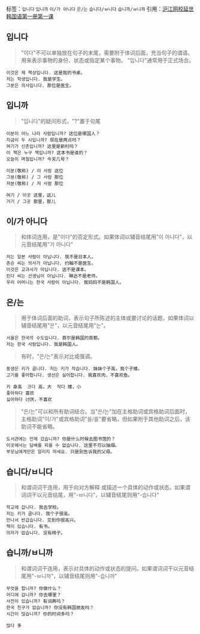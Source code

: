 标签：`입니다` `입니까` `이/가 아니다` `은/는` `습니다/ㅂ니다` `습니까/ㅂ니까`
引用：[沪江网校延世韩国语第一册第一课](https://kr.hujiang.com/new/p735025/)

## 입니다
> "이다"不可以单独放在句子的末尾，需要附于体词后面，充当句子的谓语。用来表示事物的身份、状态或指定某个事物。
> "입니다"通常用于正式场合。
```
이것은 제 책상입니다. 这是我的书桌。
저는 학생입니다. 我是学生。       
그분은 의사입니다. 那位是医生。
```

## 입니까
> "입니다"的疑问形式，"?"置于句尾
```
이분이 어느 나라 사람입니까? 这位是哪国人？
지금이 두 시입니까? 现在是两点吗？
여기가 신촌입니까? 这里是新村吗？
이 책은 누구 책입니까? 这本书是谁的？
오늘이 며칠입니까? 今天几号？
```
```
이분(敬称) / 이 사람 这位
그분(敬称) / 그 사람 那位
저분(敬称) / 저 사람 那位
```
```
여기 / 이곳 这里，这儿
거기 / 그곳 那里，那儿
```

## 이/가 아니다
> 和体词连用，是"이다"的否定形式。如果体词以辅音结尾用"이 아니다"，以元音结尾用"가 아니다"
```
저는 일본 사람이 아닙니다. 我不是日本人。
존슨 씨는 의사가 아닙니다. 约翰不是医生。
이것은 교과서가 아닙니다. 这不是课本。
린다 씨는 선생님이 아닙니다. 琳达不是老师。
우리 어머니는 한국 사람이 아닙니다. 我妈妈不是韩国人。
```

## 은/는
> 用于体词后面的助词，表示句子所陈述的主体或要讨论的话题，如果体词以辅音结尾用"은"，以元音结尾用"는"。
```
서울은 한국의 수도입니다. 首尔是韩国的首都。
저는 한국 사람입니다. 我是韩国人。
```

> 有时，"은/는"表示对比或强调。
```
동생은 키가 큽니다. 저는 키가 작습니다. 妹妹个子高，我个子矮。
고기를 좋아합니다. 생선은 싫어합니다. 我喜欢肉，不喜欢鱼。
```
```
키 身高  크다 高，大  작다 矮，小
좋아하다 喜欢
싫어하다 讨厌，不喜欢
```

> "은/는"可以和所有助词结合。当"은/는"加在主格助词或宾格助词后面时，主格助词"이/가"或宾格助词"을/를"要省略，但如果附于其他助词之后，该助词不能省略。
```
도서관에는 언제 갔습니까? 你是什么时候去图书馆的？
이곳에서는 담배를 피울 수 없습니다. 这里不可以抽烟。
부모님에게만은 알리지 마세요. 只是别告诉我的父母。
```

## 습니다/ㅂ니다
> 和谓词词干连用，用于向对方解释 或描述一个具体的动作或状态。如果谓词词干以元音结尾，用"-ㅂ니다"，以辅音结尾则用"-습니다"
```
학교에 갑니다. 我去学校。
저는 키가 큽니다. 我个子很高。
만나서 반갑습니다. 见到你很高兴。
책이 있습니다. 有书。
의자가 없습니다. 没有椅子。
```

## 습니까/ㅂ니까
> 和谓词词干连用，表示对具体的动作或状态的提问。如果谓词词干以元音结尾用"-ㅂ니까"，以辅音结尾则用"-습니까"
```
무엇을 합니까? 你做什么？
어디에 갑니까? 你去哪里？
사전이 있습니까? 有词典吗？
한국 친구가 없습니까? 你没有韩国朋友吗？
시간이 많습니까? 你的时间多吗？
```
```
많다 多
```
